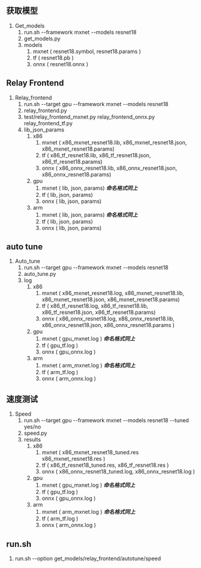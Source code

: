 ## 获取模型

1. Get_models
   1. run.sh --framework mxnet   --models resnet18
   2. get_models.py
   3. models
      1. mxnet ( resnet18.symbol, resnet18.params )
      2. tf ( resnet18.pb )
      3. onnx ( resnet18.onnx )

## Relay Frontend

1. Relay_frontend
   1. run.sh  --target gpu  --framework mxnet  --models resnet18
   2. relay_frontend.py
   3. test/relay_frontend_mxnet.py relay_frontend_onnx.py relay_frontend_tf.py
   4. lib_json_params
      1. x86
         1. mxnet ( x86_mxnet_resnet18.lib, x86_mxnet_resnet18.json, x86_mxnet_resnet18.params)
         2. tf  ( x86_tf_resnet18.lib, x86_tf_resnet18.json, x86_tf_resnet18.params)
         3. onnx  ( x86_onnx_resnet18.lib, x86_onnx_resnet18.json, x86_onnx_resnet18.params)
      2. gpu
         1. mxnet ( lib, json, params)  ***命名格式同上***
         2. tf  ( lib, json, params)
         3. onnx  ( lib, json, params)
      3. arm
         1. mxnet ( lib, json, params)  ***命名格式同上***
         2. tf  ( lib, json, params)
         3. onnx  ( lib, json, params)

## auto tune

1. Auto_tune
   1. run.sh  --target gpu  --framework mxnet   --models resnet18
   2. auto_tune.py
   3. log
      1. x86
         1. mxnet ( x86_mxnet_resnet18.log, x86_mxnet_resnet18.lib, x86_mxnet_resnet18.json, x86_mxnet_resnet18.params)
         2. tf  ( x86_tf_resnet18.log, x86_tf_resnet18.lib, x86_tf_resnet18.json, x86_tf_resnet18.params)
         3. onnx  ( x86_onnx_resnet18.log, x86_onnx_resnet18.lib, x86_onnx_resnet18.json, x86_onnx_resnet18.params )
      2. gpu
         1. mxnet ( gpu_mxnet.log )  ***命名格式同上***
         2. tf  ( gpu_tf.log )
         3. onnx  ( gpu_onnx.log )
      3. arm
         1. mxnet ( arm_mxnet.log )  ***命名格式同上***
         2. tf  ( arm_tf.log )
         3. onnx  ( arm_onnx.log )

## 速度测试

1. Speed
   1. run.sh  --target gpu --framework mxnet   --models resnet18 --tuned yes/no
   2. speed.py
   3. results
      1. x86
         1. mxnet ( x86_mxnet_resnet18_tuned.res x86_mxnet_resnet18.res )
         2. tf  ( x86_tf_resnet18_tuned.res, x86_tf_resnet18.res )
         3. onnx  ( x86_onnx_resnet18_tuned.log, x86_onnx_resnet18.log )
      2. gpu
         1. mxnet ( gpu_mxnet.log )  ***命名格式同上***
         2. tf  ( gpu_tf.log )
         3. onnx  ( gpu_onnx.log )
      3. arm
         1. mxnet ( arm_mxnet.log )  ***命名格式同上***
         2. tf  ( arm_tf.log )
         3. onnx  ( arm_onnx.log )

## run.sh

1. run.sh --option get_models/relay_frontend/autotune/speed